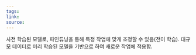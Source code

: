 ```yaml
---
tags: 
link: 
source:
---
```

사전 학습된 모델로, 파인튜닝을 통해 특정 작업에 맞게 조정할 수 있음(전이 학습). 대규모 데이터로 미리 학습된 모델을 기반으로 하여 새로운 작업에 적용함.